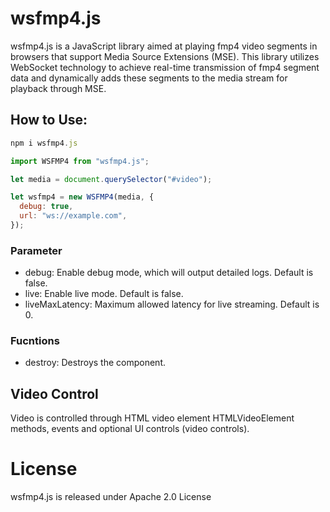 # wsfmp4.js

wsfmp4.js is a JavaScript library aimed at playing fmp4 video segments in browsers that support Media Source Extensions (MSE). This library utilizes WebSocket technology to achieve real-time transmission of fmp4 segment data and dynamically adds these segments to the media stream for playback through MSE.

## How to Use:

```javascript
npm i wsfmp4.js
```

```javascript
import WSFMP4 from "wsfmp4.js";

let media = document.querySelector("#video");

let wsfmp4 = new WSFMP4(media, {
  debug: true,
  url: "ws://example.com",
});
```

### Parameter

- debug: Enable debug mode, which will output detailed logs. Default is false.
- live: Enable live mode. Default is false.
- liveMaxLatency: Maximum allowed latency for live streaming. Default is 0.

### Fucntions

- destroy: Destroys the component.

## Video Control

Video is controlled through HTML video element HTMLVideoElement methods, events and optional UI controls (video controls).

# License

wsfmp4.js is released under Apache 2.0 License
